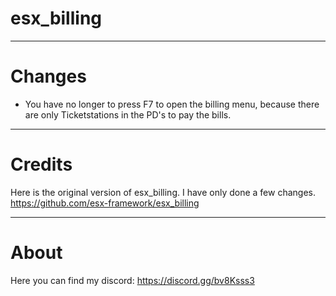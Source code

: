 # esx_billing
---

# Changes
- You have no longer to press F7 to open the billing menu, because there are only Ticketstations in the PD's to pay the bills.

---

# Credits
Here is the original version of esx_billing. I have only done a few changes.
https://github.com/esx-framework/esx_billing

---

# About
Here you can find my discord: https://discord.gg/bv8Ksss3
